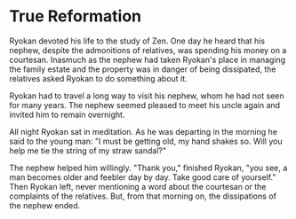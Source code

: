 # True Reformation

Ryokan devoted his life to the study of Zen. One day he heard that his nephew, despite the admonitions of relatives, was spending his money on a courtesan. Inasmuch as the nephew had taken Ryokan's place in managing the family estate and the property was in danger of being dissipated, the relatives asked Ryokan to do something about it.

Ryokan had to travel a long way to visit his nephew, whom he had not seen for many years. The nephew seemed pleased to meet his uncle again and invited him to remain overnight.

All night Ryokan sat in meditation. As he was departing in the morning he said to the young man: "I must be getting old, my hand shakes so. Will you help me tie the string of my straw sandal?"

The nephew helped him willingly. "Thank you," finished Ryokan, "you see, a man becomes older and feebler day by day. Take good care of yourself." Then Ryokan left, never mentioning a word about the courtesan or the complaints of the relatives. But, from that morning on, the dissipations of the nephew ended.
